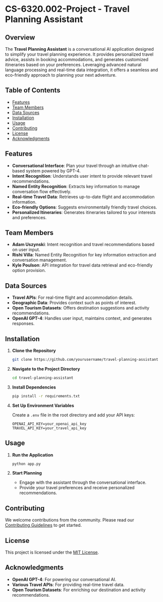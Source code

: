 # CS-6320.002-Project - Travel Planning Assistant

## Overview

The **Travel Planning Assistant** is a conversational AI application designed to simplify your travel planning experience. It provides personalized travel advice, assists in booking accommodations, and generates customized itineraries based on your preferences. Leveraging advanced natural language processing and real-time data integration, it offers a seamless and eco-friendly approach to planning your next adventure.

## Table of Contents

- [Features](#features)
- [Team Members](#team-members)
- [Data Sources](#data-sources)
- [Installation](#installation)
- [Usage](#usage)
- [Contributing](#contributing)
- [License](#license)
- [Acknowledgments](#acknowledgments)

## Features

- **Conversational Interface**: Plan your travel through an intuitive chat-based system powered by GPT-4.
- **Intent Recognition**: Understands user intent to provide relevant travel recommendations.
- **Named Entity Recognition**: Extracts key information to manage conversation flow effectively.
- **Real-time Travel Data**: Retrieves up-to-date flight and accommodation information.
- **Eco-friendly Options**: Suggests environmentally friendly travel choices.
- **Personalized Itineraries**: Generates itineraries tailored to your interests and preferences.

## Team Members

- **Adam Uszynski**: Intent recognition and travel recommendations based on user input.
- **Rishi Villa**: Named Entity Recognition for key information extraction and conversation management.
- **Kyle Poulson**: API integration for travel data retrieval and eco-friendly option provision.

## Data Sources

- **Travel APIs**: For real-time flight and accommodation details.
- **Geographic Data**: Provides context such as points of interest.
- **Open Tourism Datasets**: Offers destination suggestions and activity recommendations.
- **OpenAI GPT-4**: Handles user input, maintains context, and generates responses.

## Installation

1. **Clone the Repository**

   ```bash
   git clone https://github.com/yourusername/travel-planning-assistant.git
   ```

2. **Navigate to the Project Directory**

   ```bash
   cd travel-planning-assistant
   ```

3. **Install Dependencies**

   ```bash
   pip install -r requirements.txt
   ```

4. **Set Up Environment Variables**

   Create a `.env` file in the root directory and add your API keys:

   ```env
   OPENAI_API_KEY=your_openai_api_key
   TRAVEL_API_KEY=your_travel_api_key
   ```

## Usage

1. **Run the Application**

   ```bash
   python app.py
   ```

2. **Start Planning**

   - Engage with the assistant through the conversational interface.
   - Provide your travel preferences and receive personalized recommendations.

## Contributing

We welcome contributions from the community. Please read our [Contributing Guidelines](CONTRIBUTING.md) to get started.

## License

This project is licensed under the [MIT License](LICENSE).

## Acknowledgments

- **OpenAI GPT-4**: For powering our conversational AI.
- **Various Travel APIs**: For providing real-time travel data.
- **Open Tourism Datasets**: For enriching our destination and activity recommendations.
